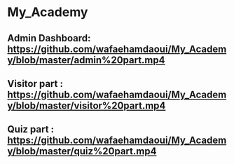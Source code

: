 # My_Academy
## Admin Dashboard: https://github.com/wafaehamdaoui/My_Academy/blob/master/admin%20part.mp4
## Visitor part : https://github.com/wafaehamdaoui/My_Academy/blob/master/visitor%20part.mp4
## Quiz part : https://github.com/wafaehamdaoui/My_Academy/blob/master/quiz%20part.mp4
